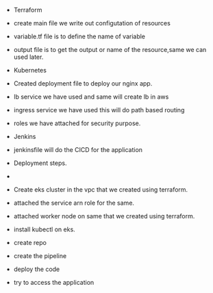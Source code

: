 - Terraform
- create main file we write out configutation of resources
- variable.tf file is to define the name of variable
- output file is to get the output or name of the resource,same we can used later.

- Kubernetes
- Created deployment file to deploy our nginx app.
- lb service we have used and same will create lb in aws
- ingress service we have used this will do path based routing
- roles we have attached for security purpose.

- Jenkins
- jenkinsfile will do the CICD for the application

- Deployment steps.
- 
- Create eks cluster in the vpc that we created using terraform.
-  attached the service arn role for the same.
- attached worker node on same that we created using terraform.
- install kubectl on eks.
- create repo
- create the pipeline
- deploy the code
- try to access the application

